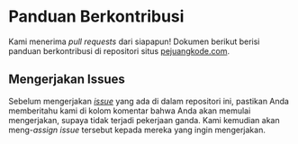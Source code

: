 # Panduan Berkontribusi

Kami menerima _pull requests_ dari siapapun! Dokumen berikut berisi panduan berkontribusi di repositori situs [pejuangkode.com](https://pejuangkode.com).

## Mengerjakan Issues

Sebelum mengerjakan [_issue_](https://github.com/pejuang-kode/pejuangkode.com/issues) yang ada di dalam repositori ini, pastikan Anda memberitahu kami di kolom komentar bahwa Anda akan memulai mengerjakan, supaya tidak terjadi pekerjaan ganda. Kami kemudian akan meng-_assign_ _issue_ tersebut kepada mereka yang ingin mengerjakan.
